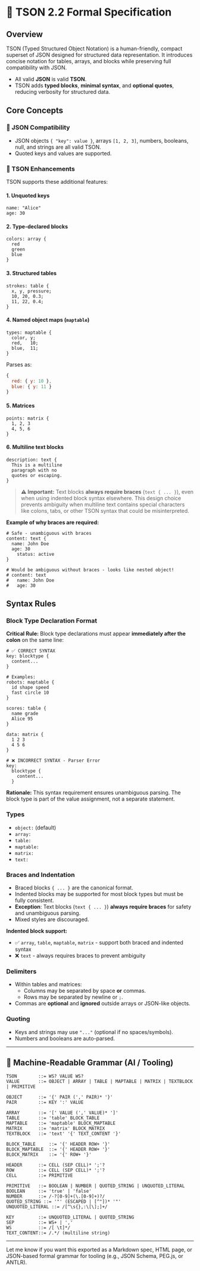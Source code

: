 # 📘 TSON 2.2 Formal Specification

## Overview
TSON (Typed Structured Object Notation) is a human-friendly, compact superset of JSON designed for structured data representation. It introduces concise notation for tables, arrays, and blocks while preserving full compatibility with JSON.

- All valid **JSON** is valid **TSON**.
- TSON adds **typed blocks**, **minimal syntax**, and **optional quotes**, reducing verbosity for structured data.

## Core Concepts

### 🔹 JSON Compatibility
- JSON objects `{ "key": value }`, arrays `[1, 2, 3]`, numbers, booleans, null, and strings are all valid TSON.
- Quoted keys and values are supported.

### 🔹 TSON Enhancements
TSON supports these additional features:

#### 1. Unquoted keys
```tson
name: "Alice"
age: 30
```

#### 2. Type-declared blocks
```tson
colors: array {
  red
  green
  blue
}
```

#### 3. Structured tables
```tson
strokes: table {
  x, y, pressure;
  10, 20, 0.3;
  11, 22, 0.4;
}
```

#### 4. Named object maps (`maptable`)
```tson
types: maptable {
  color, y;
  red,   10;
  blue,  11;
}
```
Parses as:
```js
{
  red: { y: 10 },
  blue: { y: 11 }
}
```

#### 5. Matrices
```tson
points: matrix {
  1, 2, 3
  4, 5, 6
}
```

#### 6. Multiline text blocks
```tson
description: text {
  This is a multiline
  paragraph with no
  quotes or escaping.
}
```

> **⚠️ Important:** Text blocks **always require braces** (`text { ... }`), even when using indented block syntax elsewhere. This design choice prevents ambiguity when multiline text contains special characters like colons, tabs, or other TSON syntax that could be misinterpreted.

**Example of why braces are required:**
```tson
# Safe - unambiguous with braces
content: text {
  name: John Doe
  age: 30
  	status: active
}

# Would be ambiguous without braces - looks like nested object!
# content: text
#   name: John Doe
#   age: 30
```

## Syntax Rules

### Block Type Declaration Format
**Critical Rule:** Block type declarations must appear **immediately after the colon** on the same line:

```tson
# ✅ CORRECT SYNTAX
key: blocktype {
  content...
}

# Examples:
robots: maptable {
  id shape speed
  fast circle 10
}

scores: table {
  name grade
  Alice 95
}

data: matrix {
  1 2 3
  4 5 6
}

# ❌ INCORRECT SYNTAX - Parser Error
key:
  blocktype {
    content...
  }
```

**Rationale:** This syntax requirement ensures unambiguous parsing. The block type is part of the value assignment, not a separate statement.

### Types
- `object:` (default)
- `array:`
- `table:`
- `maptable:`
- `matrix:`
- `text:`

### Braces and Indentation
- Braced blocks `{ ... }` are the canonical format.
- Indented blocks may be supported for most block types but must be fully consistent.
- **Exception**: Text blocks (`text { ... }`) **always require braces** for safety and unambiguous parsing.
- Mixed styles are discouraged.

**Indented block support:**
- ✅ `array`, `table`, `maptable`, `matrix` - support both braced and indented syntax
- ❌ `text` - always requires braces to prevent ambiguity

### Delimiters
- Within tables and matrices:
  - Columns may be separated by space **or** commas.
  - Rows may be separated by newline or `;`.
- Commas are **optional** and **ignored** outside arrays or JSON-like objects.

### Quoting
- Keys and strings may use `"..."` (optional if no spaces/symbols).
- Numbers and booleans are auto-parsed.

---

## 🧠 Machine-Readable Grammar (AI / Tooling)

```ebnf
TSON        ::= WS? VALUE WS?
VALUE       ::= OBJECT | ARRAY | TABLE | MAPTABLE | MATRIX | TEXTBLOCK | PRIMITIVE

OBJECT      ::= '{' PAIR (',' PAIR)* '}'
PAIR        ::= KEY ':' VALUE

ARRAY       ::= '[' VALUE (',' VALUE)* ']'
TABLE       ::= 'table' BLOCK_TABLE
MAPTABLE    ::= 'maptable' BLOCK_MAPTABLE
MATRIX      ::= 'matrix' BLOCK_MATRIX
TEXTBLOCK   ::= 'text' '{' TEXT_CONTENT '}'

BLOCK_TABLE     ::= '{' HEADER ROW+ '}'
BLOCK_MAPTABLE  ::= '{' HEADER ROW+ '}'
BLOCK_MATRIX    ::= '{' ROW+ '}'

HEADER      ::= CELL (SEP CELL)* ';'?
ROW         ::= CELL (SEP CELL)* ';'?
CELL        ::= PRIMITIVE

PRIMITIVE   ::= BOOLEAN | NUMBER | QUOTED_STRING | UNQUOTED_LITERAL
BOOLEAN     ::= 'true' | 'false'
NUMBER      ::= /-?[0-9]+(\.[0-9]+)?/
QUOTED_STRING ::= '"' (ESCAPED | [^"])* '"'
UNQUOTED_LITERAL ::= /[^\s{},:\[\];]+/

KEY         ::= UNQUOTED_LITERAL | QUOTED_STRING
SEP         ::= WS+ | ','
WS          ::= /[ \t]*/
TEXT_CONTENT::= /.*/ (multiline string)
```

---

Let me know if you want this exported as a Markdown spec, HTML page, or JSON-based formal grammar for tooling (e.g., JSON Schema, PEG.js, or ANTLR).
